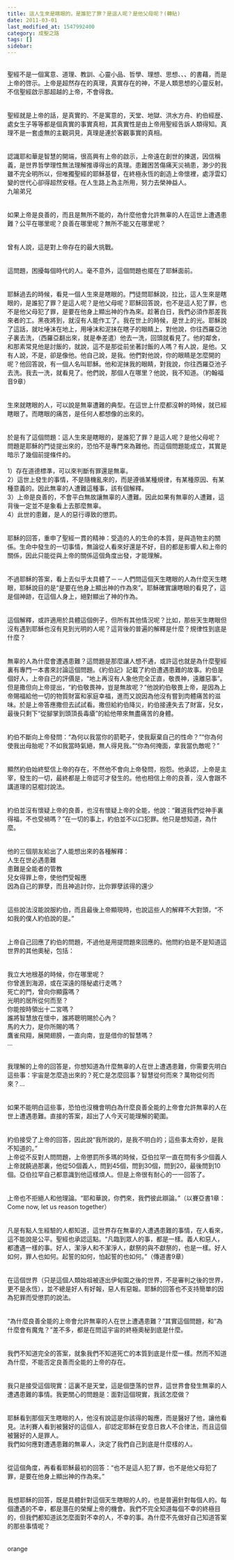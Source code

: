 ```yaml
---
title: 這人生來是瞎眼的，是誰犯了罪？是這人呢？是他父母呢？(轉貼)
date: 2011-03-01
last_modified_at: 1547992400
category: 成聖之路
tags: []
sidebar: 
---
```


<br/>聖經不是一個寓意、道理、教訓、心靈小品、哲學、理想、思想、、、的書藉，而是上帝的啓示。上帝是超然存在的真理，真實存在的神，不是人類思想的心靈反射。不信聖經啟示那超越的上帝，不會得救。<br/><br/><br/>聖經就是上帝的話，是真實的、不是寓意的，天堂、地獄、洪水方舟、約伯經歴、處女生子等等都是個真實的事實真相，其真實性是由上帝用聖經告訴人類得知。真理不是一套虛無的主觀洞見，真理是連於客觀事實的真相。<br/><br/><br/>認識耶和華是智慧的開端，很高興有上帝的啟示，上帝遠在創世的揀選，因信稱義，是世界哲學理性無法理解推導得出的真理。患難困苦傷痛天災禍患，渺少的我雖不完全明所以，但唯獨聖經的耶穌基督，在終極永恆的創造上帝懷裡，處浮雲幻變的世代心卻得超然安穩。在人生路上為主所用，努力去榮神益人。<br/><!--more-->九喻弟兄<br/><br/><br/>如果上帝是良善的，而且是無所不能的，為什麼他會允許無辜的人在這世上遭遇患難？公平在哪里呢？良善在哪里呢？無所不能又在哪里呢？<br/><br/><br/>曾有人說，這是對上帝存在的最大挑戰。<br/><br/><br/>這問題，困擾每個時代的人。毫不意外，這個問題也擺在了耶穌面前。<br/><br/><br/>耶穌過去的時候，看見一個人生來是瞎眼的。門徒問耶穌說，拉比，這人生來是瞎眼的，是誰犯了罪？是這人呢？是他父母呢？耶穌回答說，也不是這人犯了罪，也不是他父母犯了罪，是要在他身上顯出神的作為來。趁著白日，我們必須作那差我來者的工。黑夜將到，就沒有人能作工了。我在世上的時候，是世上的光。耶穌說了這話，就吐唾沫在地上，用唾沫和泥抹在瞎子的眼睛上，對他說，你往西羅亞池子裏去洗，（西羅亞翻出來，就是奉差遣）他去一洗，回頭就看見了。他的鄰舍，和那素常見他是討飯的，就說，這不是那從前坐著討飯的人嗎？有人說，是他。又有人說，不是，卻是像他。他自己說，是我。他們對他說，你的眼睛是怎麼開的呢？他回答說，有一個人名叫耶穌。他和泥抹我的眼睛，對我說，你往西羅亞池子去洗。我去一洗，就看見了。他們說，那個人在哪里？他說，我不知道。（約翰福音9章）<br/><br/><br/>生來就瞎眼的人，可以說是無辜遭難的典型。在這世上什麼都沒幹的時候，就已經瞎眼了。而瞎眼的痛苦，是任何人都想像的出來的。<br/><br/><br/>於是有了這個問題：這人生來是瞎眼的，是誰犯了罪？是這人呢？是他父母呢？<br/>問題是耶穌的門徒提出來的，恐怕不是專門來為難他。而這個問題能成立，其實是暗示了幾個前提條件的。<br/><br/>1）存在道德標準，可以來判斷有罪還是無辜。<br/>2）這世上發生的事情，不是隨機亂來的，而是遵循某種規律，有某種原因、有某種意義的。因此無辜的人遭難這種事，該有個解釋。<br/>3）上帝是良善的，不會平白無故讓無辜的人遭難。因此如果有無辜的人遭難，這背後一定並不是象看上去那麼無辜。<br/>4）此世的患難，是人的惡行導致的懲罰。<br/><br/><br/>耶穌的回答，重申了聖經一貫的精神：受造的人的生命的本質，是與造物主的關係。生命中發生的一切事情，無論從人看來好還是不好，目的都是影響人和上帝的關係，因此只能從與上帝的關係這個角度出發，才能理解。<br/><br/><br/>不過耶穌的答案，看上去似乎太具體了－－人們問這個天生瞎眼的人為什麼天生瞎眼，耶穌說目的是“是要在他身上顯出神的作為來”。耶穌確實讓瞎眼的看見了，這是個神跡，在這個人身上，絕對顯出了神的作為。<br/><br/><br/>這個解釋，或許適用於具體這個例子，但所有其他情況呢？比如，那些天生瞎眼但沒有遇到耶穌也沒有見到光明的人呢？這背後的普遍的解釋是什麼？規律性到底是什麼？<br/><br/><br/>無辜的人為什麼會遭遇患難？這問題是那麼讓人想不通，或許這也就是為什麼聖經裏有專門一本書來討論這個問題。《約伯記》記載了約伯遭遇患難的故事。約伯是個好人，上帝自己的評價是，“地上再沒有人象他完全正直，敬畏神，遠離惡事”。但是撒但向上帝提出，“約伯敬畏神，豈是無故呢？”他說約伯敬畏上帝，是因為上帝賜福給他一切的物質財富和家庭幸福，進而又說因為他沒有嘗到肉體痛苦的滋味。於是上帝答應撒但去試試看。撒但給約伯降災，約伯接連失去了財富，兒女，最後只剩下“從腳掌到頭頂長毒瘡”的給他帶來無盡痛苦的身體。<br/><br/><br/>約伯不斷向上帝發問：“為何以我當你的箭靶子，使我厭棄自己的性命？”“你為何使我出母胎呢？不如我當時氣絕，無人得見我。”“你為何掩面，拿我當仇敵呢？”<br/><br/><br/>顯然約伯始終堅信上帝的存在，不然他不會向上帝發問，抱怨。他承認，上帝是主宰，發生的一切，最終都是上帝認可才發生的。他也相信上帝的良善，沒人會跟不講道理的惡棍討說法。<br/><br/><br/>約伯並沒有懷疑上帝的良善，也沒有懷疑上帝的全能，他說：“難道我們從神手裏得福，不也受禍嗎？”在一切的事上，約伯並不以口犯罪。他只是想知道，為什麼。<br/><br/><br/>他的三個朋友給出了人能想出來的各種解釋：<br/>人生在世必遇患難<br/>患難是全能者的管教<br/>兒女得罪上帝，使他們受報應<br/>因為自己的罪孽，而且神追討你，比你罪孽該得的還少<br/><br/><br/>這些說法沒能說服約伯，而且最後上帝顯現時，也說這些人的解釋不大對頭，“不如我的僕人約伯說的是。”<br/><br/><br/>上帝自己回應了約伯的問題，不過他是用提問題來回應的。他問約伯是不是知道這世界的其他奧秘，包括：<br/><br/><br/>我立大地根基的時候，你在哪里呢？<br/>你曾進到海源，或在深遠的隱秘處行走嗎？<br/>死亡的門，曾向你顯露嗎？<br/>光明的居所從何而至？<br/>你能按時領出十二宮嗎？<br/>誰將智慧放在懷中，誰將聰明賜於心內？<br/>馬的大力，是你所賜的嗎？<br/>鷹雀飛翔，展開翅膀，一直向南，豈是借你的智慧嗎？<br/>…<br/><br/><br/>我理解的上帝的回答是，你想知道為什麼無辜的人在世上遭遇患難，你需要先明白這些事：宇宙是怎麼造出來的？死亡是怎麼回事？智慧從何而來？萬物從何而來？…<br/><br/><br/>如果不能明白這些事，恐怕也沒機會明白為什麼良善全能的上帝會允許無辜的人在世上遭遇患難。直接的答案，超出了人今天可能理解的範圍。<br/><br/><br/>約伯接受了上帝的回答，因此說“我所說的，是我不明白的；這些事太奇妙，是我不知道的。”<br/>上帝從不反對人問問題，上帝懲罰所多瑪的時候，亞伯拉罕一直在問有多少個義人上帝就饒過那裏，他從50個義人，問到45個，問到30個，問到20，最後問到10個。亞伯拉罕自己都意識到他這樣煩人。但是上帝很有耐心的一一回答了。<br/><br/><br/>上帝也不拒絕人和他理論。“耶和華說，你們來，我們彼此辯論。”（以賽亞書1章：Come now, let us reason together）<br/><br/><br/>凡是有點人生經驗的人都知道，這世界存在無辜的人遭遇患難的事情，在人看來，這不能說是公平。聖經也承認這點。“凡臨到眾人的事，都是一樣。義人和惡人，都遭遇一樣的事。好人，潔淨人和不潔淨人，獻祭的與不獻祭的，也是一樣。好人如何，罪人也如何。起誓的如何，怕起誓的也如何。”（傳道書9章）<br/><br/><br/>在這個世界（只是這個人類始祖被逐出伊甸園之後的世界，不是審判之後的世界，更不是永恆），並不總是好人有好報，惡人有惡報。耶穌的回答也不支持簡單的因為犯罪而受懲罰的說法。<br/><br/><br/>“為什麼良善全能的上帝會允許無辜的人在世上遭遇患難？”其實這個問題，和“為什麼會有魔鬼？”差不多，都是在問這宇宙的終極奧秘到底是什麼。<br/><br/><br/>我們不知道完全的答案，就象我們不知道死亡的本質到底是什麼一樣。然而不知道為什麼，不能否定良善而全能的上帝的存在。<br/><br/><br/>我只是接受這個現實：這裏不是天堂，這是個墮落的世界，這世界會發生無辜的人遭遇患難的事情。我更關心的問題是：面對這個現實，我該怎麼做？<br/><br/><br/>耶穌看到那個天生瞎眼的人，他沒有說這是你該得的報應，而是醫好了他，讓他看見。法利賽人看到被醫好的這個人，卻認定耶穌在安息日救人不合律法，而且這個被醫好的人是罪人。<br/>我們如何應對遭遇患難的無辜人，決定了我們自己到底是什麼樣的人。<br/><br/><br/>從這個角度，再看看耶穌最初的回答：“也不是這人犯了罪，也不是他父母犯了罪，是要在他身上顯出神的作為來。”<br/><br/><br/>我想耶穌的回答，既是具體針對這個天生瞎眼的人的，也是普遍針對每個人的。每個遭遇的不幸，都是潛在的榮耀上帝的機會。我們不完全知道每個不幸的終極目的，但我們都知道該怎麼面對不幸的人，不幸的事。為什麼不先做好自己知道答案的那些事情呢？<br/><br/><br/>orange